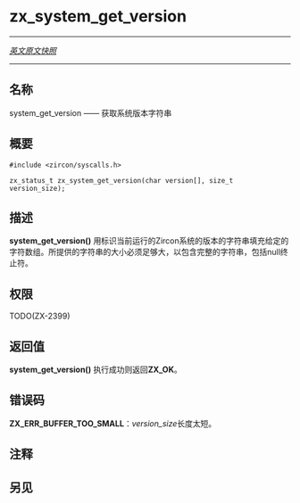 # zx_system_get_version
---

[*英文原文快照*](https://github.com/fuchsia-mirror/zircon/blob/9b1d42b6f62ed4a4fe443eb03e020c74abcc8875/docs/syscalls/system_get_version.md)

---
<!-- ## NAME -->
## 名称

<!-- system_get_version - get version string for system -->
system_get_version —— 获取系统版本字符串

<!-- ## SYNOPSIS -->
## 概要

```
#include <zircon/syscalls.h>

zx_status_t zx_system_get_version(char version[], size_t version_size);
```

<!-- ## DESCRIPTION -->
## 描述

<!-- **system_get_version**() fills in the given character array with a string
identifying the version of the Zircon system currently running.
The provided size must be large enough for the complete string
including its null terminator. -->
**system_get_version()** 用标识当前运行的Zircon系统的版本的字符串填充给定的字符数组。所提供的字符串的大小必须足够大，以包含完整的字符串，包括null终止符。

<!-- ## RIGHTS -->
## 权限

TODO(ZX-2399)

<!-- ## RETURN VALUE -->
## 返回值

<!-- **system_get_version**() returns **ZX_OK** on success. -->
**system_get_version()** 执行成功则返回**ZX_OK**。
<!-- ## ERRORS -->
## 错误码
<!-- 
**ZX_ERR_BUFFER_TOO_SMALL**  *version_size* is too short. -->
**ZX_ERR_BUFFER_TOO_SMALL**：*version_size*长度太短。

<!-- ## NOTES -->
## 注释

<!-- ## SEE ALSO -->
## 另见
